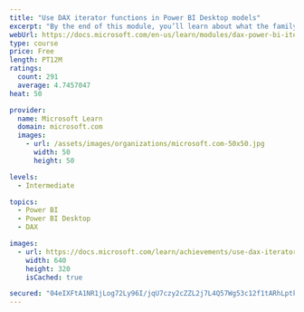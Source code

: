 ```yaml
---
title: "Use DAX iterator functions in Power BI Desktop models"
excerpt: "By the end of this module, you’ll learn about what the family of iterator functions can do and how to use them in your DAX calculations. Calculations will include custom summarizations, ranking, and concatenation."
webUrl: https://docs.microsoft.com/en-us/learn/modules/dax-power-bi-iterator-functions/
type: course
price: Free
length: PT12M
ratings:
  count: 291
  average: 4.7457047
heat: 50

provider:
  name: Microsoft Learn
  domain: microsoft.com
  images:
    - url: /assets/images/organizations/microsoft.com-50x50.jpg
      width: 50
      height: 50

levels:
  - Intermediate

topics:
  - Power BI
  - Power BI Desktop
  - DAX

images:
  - url: https://docs.microsoft.com/learn/achievements/use-dax-iterator-functions-power-bi-desktop-social.png
    width: 640
    height: 320
    isCached: true

secured: "04eIXFtA1NR1jLog72Ly96I/jqU7czy2cZZL2j7L4Q57Wg53c12f1tARhLptkAQtppJHB8Rk+WY7wX1KI45XSPKXOc8CEmHK78ygIEPUNyae6liLQYmNemVzWQuQlGxKE2SW51aZfaRM5Xy/redOBCya01TWZCkgUL7QBTWOSXVZcfwhOJ7lxbR0zhh3SeqSt1cDlBtSw2zTcIXbs2fyhkECp44j30Tbteyn/3ROto66atW/Yx5OcGdzKArQgqkkfDuZH3paBPkFjQfe/C9co75opRaR+x0NsGiAey0Wcw0rrFOI9vddeYv14FDCe7pa8PMKXdBDAONldWAvQCyOcbGRRBAW1HR2m0dMzV19amESIjnx+6EaPdsmHHtUvEhJIOjMV8VmMhNjN2W7hAQ/3N41Pmu+dR8agN+h3Bzrk3U=;flavchr6HO5Mn9V/98uXmQ=="
---
```


